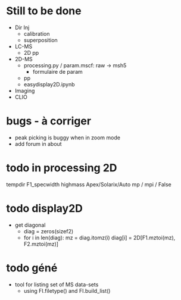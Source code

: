 # Still to be done
- Dir Inj
    - calibration
    - superposition 
- LC-MS
    - 2D pp
- 2D-MS
    - processing.py / param.mscf: raw -> msh5
        - formulaire de param
    - pp
    - easydisplay2D.ipynb
- Imaging
- CLIO

# bugs - à corriger
- peak picking is buggy when in zoom mode
- add forum in about

# todo in processing 2D
tempdir
F1_specwidth
highmass
Apex/Solarix/Auto
mp / mpi / False

# todo display2D
- get  diagonal
    - diag =  zeros(sizef2)
    - for i in len(diag):
        mz  = diag.itomz(i)
        diag[i] = 2D[F1.mztoi(mz),  F2.mztoi(mz)]

# todo géné
- tool for listing set of MS data-sets
    - using FI.filetype() and FI.build_list()